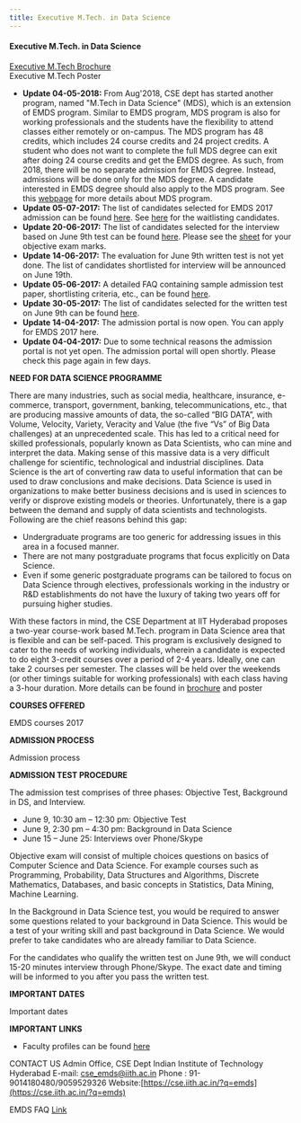 ```yaml
---
title: Executive M.Tech. in Data Science
---
```


#### **Executive M.Tech. in Data Science**

[Executive M.Tech Brochure](https://cse.iith.ac.in/sites/default/files/emds/IITH_Executive_MTech_Brochure_2017.pdf)  
Executive M.Tech Poster

* **Update 04-05-2018:** From Aug'2018, CSE dept has started another program, named "M.Tech in Data Science" (MDS), which is an extension of EMDS program. Similar to EMDS program, MDS program is also for working professionals and the students have the flexibility to attend classes either remotely or on-campus. The MDS program has 48 credits, which includes 24 course credits and 24 project credits. A student who does not want to complete the full MDS degree can exit after doing 24 course credits and get the EMDS degree. As such, from 2018, there will be no separate admission for EMDS degree. Instead, admissions will be done only for the MDS degree. A candidate interested in EMDS degree should also apply to the MDS program. See this [webpage](mtechds.html) for more details about MDS program.
* **Update 05-07-2017:** The list of candidates selected for EMDS 2017 admission can be found [here](https://docs.google.com/spreadsheets/d/1zbvlJ1vGfFFOrX6B-AP3yJmXJVIyxet4zQfj9U2lg48/edit#gid=1239678939). See [here](https://docs.google.com/spreadsheets/d/1zbvlJ1vGfFFOrX6B-AP3yJmXJVIyxet4zQfj9U2lg48/edit#gid=722990365) for the waitlisting candidates.
* **Update 20-06-2017:** The list of candidates selected for the interview based on June 9th test can be found [here](https://docs.google.com/spreadsheets/d/1zbvlJ1vGfFFOrX6B-AP3yJmXJVIyxet4zQfj9U2lg48/edit#gid=1292449785). Please see the [sheet](https://docs.google.com/spreadsheets/d/1zbvlJ1vGfFFOrX6B-AP3yJmXJVIyxet4zQfj9U2lg48/edit#gid=0) for your objective exam marks.
* **Update 14-06-2017:** The evaluation for June 9th written test is not yet done. The list of candidates shortlisted for interview will be announced on June 19th.
* **Update 05-06-2017:** A detailed FAQ containing sample admission test paper, shortlisting criteria, etc., can be found [here](https://docs.google.com/document/d/1SV6ZpuGlo1gmhqSmA8rtXOGs3KuylpACanXIH8kzgkw/edit?usp=sharing).
* **Update 30-05-2017:** The list of candidates selected for the written test on June 9th can be found [here](https://docs.google.com/spreadsheets/d/1Kd2bYLvg-rx5QMPxwYUaDXDN4BdMhhLt7uvLpI2VFZw/edit#gid=0).
* **Update 14-04-2017:** The admission portal is now open. You can apply for EMDS 2017 here.
* **Update 04-04-2017:** Due to some technical reasons the admission portal is not yet open. The admission portal will open shortly. Please check this page again in few days.
 

**NEED FOR DATA SCIENCE PROGRAMME**

There are many industries, such as social media, healthcare, insurance, e-commerce, transport, government, banking, telecommunications, etc., that are producing massive amounts of data, the so-called “BIG DATA”, with Volume, Velocity, Variety, Veracity and Value (the five “Vs” of Big Data challenges) at an unprecedented scale. This has led to a critical need for skilled professionals, popularly known as Data Scientists, who can mine and interpret the data. Making sense of this massive data is a very difficult challenge for scientific, technological and industrial disciplines. Data Science is the art of converting raw data to useful information that can be used to draw conclusions and make decisions. Data Science is used in organizations to make better business decisions and is used in sciences to verify or disprove existing models or theories. Unfortunately, there is a gap between the demand and supply of data scientists and technologists. Following are the chief reasons behind this gap:

* Undergraduate programs are too generic for addressing issues in this area in a focused manner.
* There are not many postgraduate programs that focus explicitly on Data Science.
* Even if some generic postgraduate programs can be tailored to focus on Data Science through electives, professionals working in the industry or R&D establishments do not have the luxury of taking two years off for pursuing higher studies.

With these factors in mind, the CSE Department at IIT Hyderabad proposes a two-year course-work based M.Tech. program in Data Science area that is flexible and can be self-paced. This program is exclusively designed to cater to the needs of working individuals, wherein a candidate is expected to do eight 3-credit courses over a period of 2-4 years. Ideally, one can take 2 courses per semester. The classes will be held over the weekends (or other timings suitable for working professionals) with each class having a 3-hour duration. More details can be found in [brochure](https://cse.iith.ac.in/sites/default/files/emds/IITH_Executive_MTech_Brochure_2017.pdf) and poster

**COURSES OFFERED**

EMDS courses 2017

**ADMISSION PROCESS**

Admission process

**ADMISSION TEST PROCEDURE**

The admission test comprises of three phases: Objective Test, Background in DS, and Interview.

* June 9, 10:30 am – 12:30 pm: Objective Test
* June 9, 2:30 pm – 4:30 pm: Background in Data Science
* June 15 – June 25: Interviews over Phone/Skype

Objective exam will consist of multiple choices questions on basics of Computer Science and Data Science. For example courses such as Programming, Probability, Data Structures and Algorithms, Discrete Mathematics, Databases, and basic concepts in Statistics, Data Mining, Machine Learning.

In the Background in Data Science test, you would be required to answer some questions related to your background in Data Science.  This would be a test of your writing skill and past background in Data Science. We would prefer to take candidates who are already familiar to Data Science.

For the candidates who qualify the written test on June 9th, we will conduct 15-20 minutes interview through Phone/Skype. The exact date and timing will be informed to you after you pass the written test.  

**IMPORTANT DATES**

Important dates

**IMPORTANT LINKS**

* Faculty profiles can be found [here](https://cse.iith.ac.in/index-q=People-Faculty.html)

CONTACT US
Admin Office, CSE Dept
Indian Institute of Technology Hyderabad
E-mail: [cse_emds@iith.ac.in](mailto:cse_emds@iith.ac.in)
Phone : 91-9014180480/9059529326
Website:[https://cse.iith.ac.in/?q=emds](https://cse.iith.ac.in/?q=emds)

EMDS FAQ
[Link](https://docs.google.com/document/d/1SV6ZpuGlo1gmhqSmA8rtXOGs3KuylpACanXIH8kzgkw/edit)